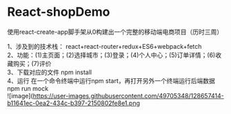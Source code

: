 # React-shopDemo
使用react-create-app脚手架从0构建出一个完整的移动端电商项目（历时三周）

1、涉及到的技术栈：
react+react-router+redux+ES6+webpack+fetch <br/>
2、功能：(1)主页面；(2)选择城市；(3)登录；(4)个人中心；(5)订单详情；(6)收藏购买；(7)评价<br/>
3、下载对应的文件
npm install<br/>
4、运行
在一个命令终端中运行npm start，再打开另外一个终端运行后端数据 npm run mock<br/>
![image](https://user-images.githubusercontent.com/49705348/128657414-b11641ec-0ea2-434c-b397-2150802fe8e1.png
